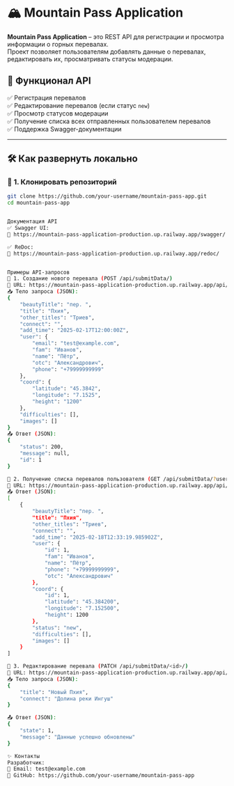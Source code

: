 # 🏔️ Mountain Pass Application

**Mountain Pass Application** – это REST API для регистрации и просмотра информации о горных перевалах.  
Проект позволяет пользователям добавлять данные о перевалах, редактировать их, просматривать статусы модерации.

## 🚀 Функционал API

✅ Регистрация перевалов  
✅ Редактирование перевалов (если статус `new`)  
✅ Просмотр статусов модерации  
✅ Получение списка всех отправленных пользователем перевалов  
✅ Поддержка Swagger-документации  

---

## 🛠️ **Как развернуть локально**
### 🔹 **1. Клонировать репозиторий**
```bash
git clone https://github.com/your-username/mountain-pass-app.git
cd mountain-pass-app


Документация API
✅ Swagger UI:
🔗 https://mountain-pass-application-production.up.railway.app/swagger/

✅ ReDoc:
🔗 https://mountain-pass-application-production.up.railway.app/redoc/


Примеры API-запросов
🔹 1. Создание нового перевала (POST /api/submitData/)
📍 URL: https://mountain-pass-application-production.up.railway.app/api/submitData/
📥 Тело запроса (JSON):
{
    "beautyTitle": "пер. ",
    "title": "Пхия",
    "other_titles": "Триев",
    "connect": "",
    "add_time": "2025-02-17T12:00:00Z",
    "user": {
        "email": "test@example.com",
        "fam": "Иванов",
        "name": "Пётр",
        "otc": "Александрович",
        "phone": "+79999999999"
    },
    "coord": {
        "latitude": "45.3842",
        "longitude": "7.1525",
        "height": "1200"
    },
    "difficulties": [],
    "images": []
}
📤 Ответ (JSON):
{
    "status": 200,
    "message": null,
    "id": 1
}

🔹 2. Получение списка перевалов пользователя (GET /api/submitData/?user__email=)
📍 URL: https://mountain-pass-application-production.up.railway.app/api/submitData/?user__email=test@example.com
📤 Ответ (JSON):
[
    {
        "beautyTitle": "пер. ",
        "title": "Пхия",
        "other_titles": "Триев",
        "connect": "",
        "add_time": "2025-02-18T12:33:19.985902Z",
        "user": {
            "id": 1,
            "fam": "Иванов",
            "name": "Пётр",
            "phone": "+79999999999",
            "otc": "Александрович"
        },
        "coord": {
            "id": 1,
            "latitude": "45.384200",
            "longitude": "7.152500",
            "height": 1200
        },
        "status": "new",
        "difficulties": [],
        "images": []
    }
]

🔹 3. Редактирование перевала (PATCH /api/submitData/<id>/)
📍 URL: https://mountain-pass-application-production.up.railway.app/api/submitData/1/
📥 Тело запроса (JSON):
{
    "title": "Новый Пхия",
    "connect": "Долина реки Ингуш"
}

📤 Ответ (JSON):
{
    "state": 1,
    "message": "Данные успешно обновлены"
}

✨ Контакты
Разработчик:
📧 Email: test@example.com
🔗 GitHub: https://github.com/your-username/mountain-pass-app

